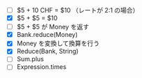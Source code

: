 - [ ] $5 + 10 CHF = $10 （レートが 2:1 の場合）
- [x] $5 + $5 = $10
- [ ] $5 + $5 が Money を返す
- [x] Bank.reduce(Money)
- [x] Money を変換して換算を行う
- [x] Reduce(Bank, String)
- [ ] Sum.plus
- [ ] Expression.times